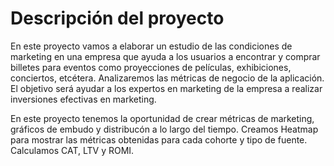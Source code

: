 # Descripción del proyecto  
En este proyecto vamos a elaborar un estudio de las condiciones de marketing en una empresa que ayuda a los usuarios a encontrar y comprar billetes para eventos como proyecciones de películas, exhibiciones, conciertos, etcétera. Analizaremos las métricas de negocio de la aplicación. El objetivo será ayudar a los expertos en marketing de la empresa a realizar inversiones efectivas en marketing.

En este proyecto tenemos la oportunidad de crear métricas de marketing, gráficos de embudo y distribucón a lo largo del tiempo. Creamos Heatmap para mostrar las métricas obtenidas para cada cohorte y tipo de fuente. Calculamos CAT, LTV y ROMI.